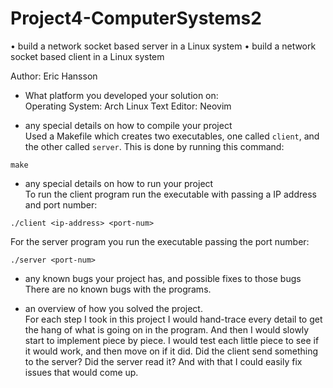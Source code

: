 # Project4-ComputerSystems2
• build a network socket based server in a Linux system 
• build a network socket based client in a Linux system

Author: Eric Hansson

- What platform you developed your solution on: <br>
Operating System: Arch Linux
Text Editor: Neovim

- any special details on how to compile your project <br>
Used a Makefile which creates two executables, one called `client`, and the other called `server`. This is done by running this command:
```
make
```
- any special details on how to run your project <br>
To run the client program run the executable with passing a IP address and port number:
```
./client <ip-address> <port-num>
```
For the server program you run the executable passing the port number:
```
./server <port-num>
```
- any known bugs your project has, and possible fixes to those bugs <br>
There are no known bugs with the programs.

- an overview of how you solved the project. <br>
For each step I took in this project I would hand-trace every detail to get the hang of what is going on in the program. And then I would slowly start to 
implement piece by piece. I would test each little piece to see if it would work, and then move on if it did.
Did the client send something to the server? Did the server read it? And with that I could easily fix issues that would come up.
